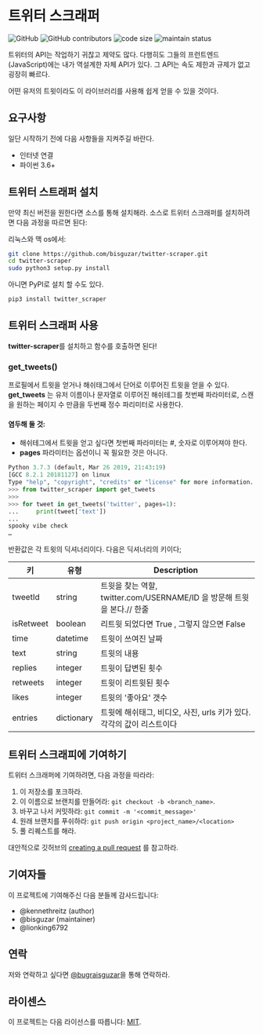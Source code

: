 # 트위터 스크래퍼

![GitHub](https://img.shields.io/github/license/bisguzar/twitter-scraper) ![GitHub contributors](https://img.shields.io/github/contributors/bisguzar/twitter-scraper) ![code size](https://img.shields.io/github/languages/code-size/bisguzar/twitter-scraper) ![maintain status](https://img.shields.io/maintenance/yes/2020)

트위터의 API는 작업하기 귀찮고 제약도 많다.
다행히도 그들의 프런트엔드(JavaScript)에는 내가 역설계한 자체 API가 있다. 그 API는 속도 제한과 규제가 없고 굉장히 빠르다.

어떤 유저의 트윗이라도 이 라이브러리를 사용해 쉽게 얻을 수 있을 것이다.


## 요구사항

일단 시작하기 전에 다음 사항들을 지켜주길 바란다.

* 인터넷 연결
* 파이썬 3.6+

## 트위터 스트래퍼 설치

만약 최신 버전을 원한다면 소스를 통해 설치해라. 소스로 트위터 스크래퍼를 설치하려면 다음 과정을 따르면 된다:


리눅스와 맥 os에서:
```bash
git clone https://github.com/bisguzar/twitter-scraper.git
cd twitter-scraper
sudo python3 setup.py install 
```

아니면 PyPI로 설치 할 수도 있다.

```bash
pip3 install twitter_scraper
```

## 트위터 스크래퍼 사용

**twitter-scraper**를 설치하고 함수를 호출하면 된다!

### **get_tweets()**
프로필에서 트윗을 얻거나 해쉬태그에서 단어로 이루어진 트윗을 얻을 수 있다. **get_tweets** 는 유저 이름이나 문자열로 이루어진 해쉬테그를 첫번째 파라미터로, 스캔을 원하는 페이지 수 만큼을 두번째 정수 파리미터로 사용한다.

#### 염두해 둘 것:
* 해쉬테그에서 트윗을 얻고 싶다면 첫번째 파라미터는 #, 숫자로 이루어져야 한다.
* **pages** 파라미터는 옵션이니 꼭 필요한 것은 아니다.

```python
Python 3.7.3 (default, Mar 26 2019, 21:43:19) 
[GCC 8.2.1 20181127] on linux
Type "help", "copyright", "credits" or "license" for more information.
>>> from twitter_scraper import get_tweets
>>> 
>>> for tweet in get_tweets('twitter', pages=1):
...     print(tweet['text'])
... 
spooky vibe check
…
```

반환값은 각 트윗의 딕셔너리이다. 다음은 딕셔너리의 키이다;

| 키       | 유형       | Description                                                      |
|-----------|------------|------------------------------------------------------------------|
| tweetId   | string     | 트윗을 찾는 역할, twitter.com/USERNAME/ID 을 방문해 트윗을 본다.// 한줄 |
| isRetweet | boolean    | 리트윗 되었다면 True , 그렇지 않으면 False                          |
| time      | datetime   | 트윗이 쓰여진 날짜                                          |
| text      | string     | 트윗의 내용                                               |
| replies   | integer    | 트윗이 답변된 횟수                                           |
| retweets  | integer    | 트윗이 리트윗된 횟수                                           |
| likes     | integer    | 트윗의 '좋아요' 갯수                                             |
| entries   | dictionary | 트윗에 해쉬태그, 비디오, 사진, urls 키가 있다. 각각의 값이 리스트이다 | 

## 트위터 스크래피에 기여하기
트위터 스크래퍼에 기여하려면, 다음 과정을 따라라:

1. 이 저장소를 포크하라.
2. 이 이름으로 브랜치를 만들어라: `git checkout -b <branch_name>`.
3. 바꾸고 나서 커밋하라: `git commit -m '<commit_message>'`
4. 원래 브랜치를 푸쉬하라: `git push origin <project_name>/<location>` 
5. 풀 리퀘스트를 해라.

대안적으로 깃허브의 [creating a pull request](https://help.github.com/en/github/collaborating-with-issues-and-pull-requests/creating-a-pull-request) 를 참고하라.

## 기여자들

이 프로젝트에 기여해주신 다음 분들께 감사드립니다:

* @kennethreitz (author)
* @bisguzar (maintainer)
* @lionking6792


## 연락
저와 연락하고 싶다면 [@bugraisguzar](https://twitter.com/bugraisguzar)을 통해 연락하라.


## 라이센스
이 프로젝트는 다음 라이선스를 따릅니다: [MIT](https://github.com/bisguzar/twitter-scraper/blob/master/LICENSE).
